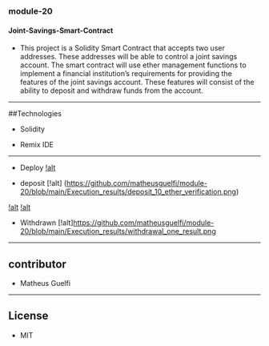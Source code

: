### module-20


#### Joint-Savings-Smart-Contract
- This project is a Solidity Smart Contract that accepts two user addresses. These addresses will be able to control a joint savings account. The smart contract will use ether management functions to implement a financial institution’s requirements for providing the features of the joint savings account. These features will consist of the ability to deposit and withdraw funds from the account.
--------------

##Technologies
 - Solidity

  - Remix IDE
---------------
- Deploy
[!alt](https://github.com/matheusguelfi/module-20/blob/main/Execution_results/deployed_contract.png)

- deposit
[!alt] (https://github.com/matheusguelfi/module-20/blob/main/Execution_results/deposit_10_ether_verification.png)

[!alt](https://github.com/matheusguelfi/module-20/blob/main/Execution_results/first_deposit_result.png)
[!alt](https://github.com/matheusguelfi/module-20/blob/main/Execution_results/third_deposit_process.png)
- Withdrawn
[!alt]https://github.com/matheusguelfi/module-20/blob/main/Execution_results/withdrawal_one_result.png

----
## contributor
- Matheus Guelfi

---- 
## License
- MIT
